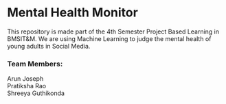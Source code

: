 # Mental Health Monitor
This repository is made part of the 4th Semester Project Based Learning in BMSIT&amp;M. We are using Machine Learning to judge the mental health of young adults in Social Media.

### Team Members:
Arun Joseph<br>
Pratiksha Rao<br>
Shreeya Guthikonda<br>
